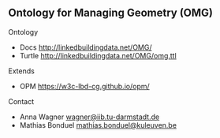 ## Ontology for Managing Geometry (OMG)

Ontology

* Docs http://linkedbuildingdata.net/OMG/
* Turtle http://linkedbuildingdata.net/OMG/omg.ttl

Extends

* OPM https://w3c-lbd-cg.github.io/opm/

Contact

* Anna Wagner wagner@iib.tu-darmstadt.de
* Mathias Bonduel mathias.bonduel@kuleuven.be
